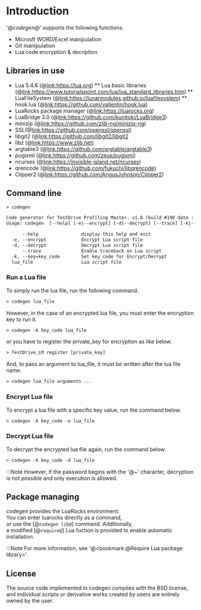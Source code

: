 # Introduction

'@<i>codegen@</i>' supports the following functions.

* Microsft WORD/Excel manipulation
* Git manipulation
* Lua code encryption & decription

 
## Libraries in use

* Lua 5.4.6 (@<link:https://lua.org>)
** Lua basic libraries (@<link:https://www.tutorialspoint.com/lua/lua_standard_libraries.htm>)
** LuaFileSystem (@<link:https://lunarmodules.github.io/luafilesystem>)
** hook.lua (@<link:https://github.com/vallentin/hook.lua>)
* LuaRocks package manager (@<link:https://luarocks.org>)
* LuaBridge 3.0 (@<link:https://github.com/kunitoki/LuaBridge3>)
* minizip (@<link:https://github.com/zlib-ng/minizip-ng>)
* SSL(@<link:https://github.com/openssl/openssl>)
* libgit2 (@<link:https://github.com/libgit2/libgit2>
* libz (@<link:https://www.zlib.net>)
* argtable3 (@<link:https://github.com/argtable/argtable3>)
* pugixml (@<link:https://github.com/zeux/pugixml>)
* ncurses (@<link:https://invisible-island.net/ncurses>)
* qrencode (@<link:https://github.com/fukuchi/libqrencode>)
* Clipper2 (@<link:https://github.com/AngusJohnson/Clipper2>)

 
## Command line

```txt
> codegen

Code generator for TestDrive Profiling Master. v1.0 (build #190 date : Jul 29 2024)
Usage: codegen  [--help] [-e|--encrypt] [-d|--decrypt] [--trace] [-k|--key=key_code] lua_file ...

      --help                display this help and exit
  -e, --encrypt             Encrypt Lua script file
  -d, --decrypt             Decrypt Lua script file
      --trace               Enable traceback on Lua script
  -k, --key=key_code        Set key code for Encrypt/Decrypt
  lua_file                  Lua script file
```

 
### Run a Lua file

To simply run the lua file, run the following command.
```txt
> codegen lua_file
```
 
However, in the case of an encrypted lua file, you must enter the encryption key to run it.
```txt
> codegen -k key_code lua_file
```
or you have to register the private_key for encryption as like below.
```txt
> TestDrive_LM register [private_key]
```

 
And, to pass an argument to lua_file, it must be written after the lua file name.
```txt
> codegen lua_file arguments ...
```

 
### Encrypt Lua file

To encrypt a lua file with a specific key value, run the command below.
```txt
> codegen -k key_code -e lua_file
```

 
### Decrypt Lua file

To decrypt the encrypted lua file again, run the command below.
```txt
> codegen -k key_code -d lua_file
```
 
:::Note
However, if the password begins with the '@~' character, decryption is not possible and only execution is allowed.

 
## Package managing

codegen provides the LuaRocks environment. \
You can enter luarocks directly as a command, \
or use the [@<code>codegen lib@</code>] command. Additionally, \
a modified [@<code>require@</code>] Lua fuction is provided to enable automatic installation.

:::Note
For more information, see '@<bookmark:@Require Lua package library>'.

 
## License

The source code implemented in codegen complies with the BSD license, \
and individual scripts or derivative works created by users are entirely owned by the user.
